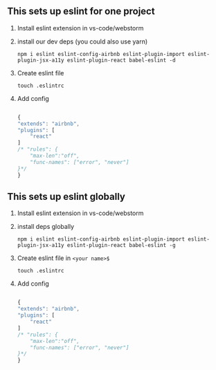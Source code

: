 

 This sets up eslint for one project
 --
1. Install eslint extension in vs-code/webstorm

2. install our dev deps (you could also use yarn)

    ```
    npm i eslint eslint-config-airbnb eslint-plugin-import eslint-plugin-jsx-a11y eslint-plugin-react babel-eslint -d
    ```
3. Create eslint file
   ```
   touch .eslintrc
   ```
4. Add  config

    ```js

    {
    "extends": "airbnb",
    "plugins": [
        "react"
    ]
   /* "rules": {
        "max-len":"off",
        "func-names": ["error", "never"]
    }*/
    }
    ```




 This sets up eslint globally
 --
1. Install eslint extension in vs-code/webstorm

2. install deps globally

    ```
    npm i eslint eslint-config-airbnb eslint-plugin-import eslint-plugin-jsx-a11y eslint-plugin-react babel-eslint -g
    ```
3. Create eslint file in `<your name>$`
   ```
   touch .eslintrc
   ```
4. Add config

    ```js

    {
    "extends": "airbnb",
    "plugins": [
        "react"
    ]
   /* "rules": {
        "max-len":"off",
        "func-names": ["error", "never"]
    }*/
    }
    ```


